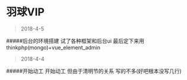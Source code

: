 # 羽球VIP 

>2018-4-5

   #####后台的环境搭建
   试了各种框架和后台ui 最后定下来用thinkphp(mongo)+vue_element_admin<br>

>2018-4-4

   #####开始动工
    开始动工 但由于清明节的关系 写的不多(好吧根本没写几行)<br>